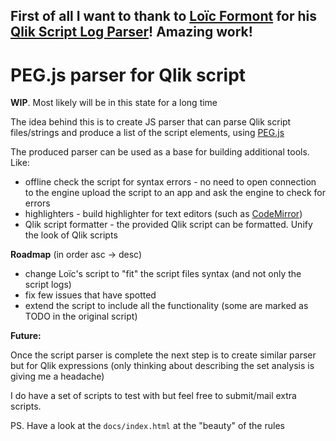 ## First of all I want to thank to [Loïc Formont](https://github.com/pouc) for his [Qlik Script Log Parser](https://github.com/pouc/qlik-script-log-parser)! Amazing work!

# PEG.js parser for Qlik script

**WIP**. Most likely will be in this state for a long time

The idea behind this is to create JS parser that can parse Qlik script files/strings and produce a list of the script elements, using [PEG.js](https://pegjs.org/)

The produced parser can be used as a base for building additional tools. Like:

- offline check the script for syntax errors - no need to open connection to the engine upload the script to an app and ask the engine to check for errors
- highlighters - build highlighter for text editors (such as [CodeMirror](https://codemirror.net/))
- Qlik script formatter - the provided Qlik script can be formatted. Unify the look of Qlik scripts

**Roadmap** (in order asc -> desc)

- change Loïc's script to "fit" the script files syntax (and not only the script logs)
- fix few issues that have spotted
- extend the script to include all the functionality (some are marked as TODO in the original script)

**Future:**

Once the script parser is complete the next step is to create similar parser but for Qlik expressions (only thinking about describing the set analysis is giving me a headache)

I do have a set of scripts to test with but feel free to submit/mail extra scripts.

PS. Have a look at the `docs/index.html` at the "beauty" of the rules

